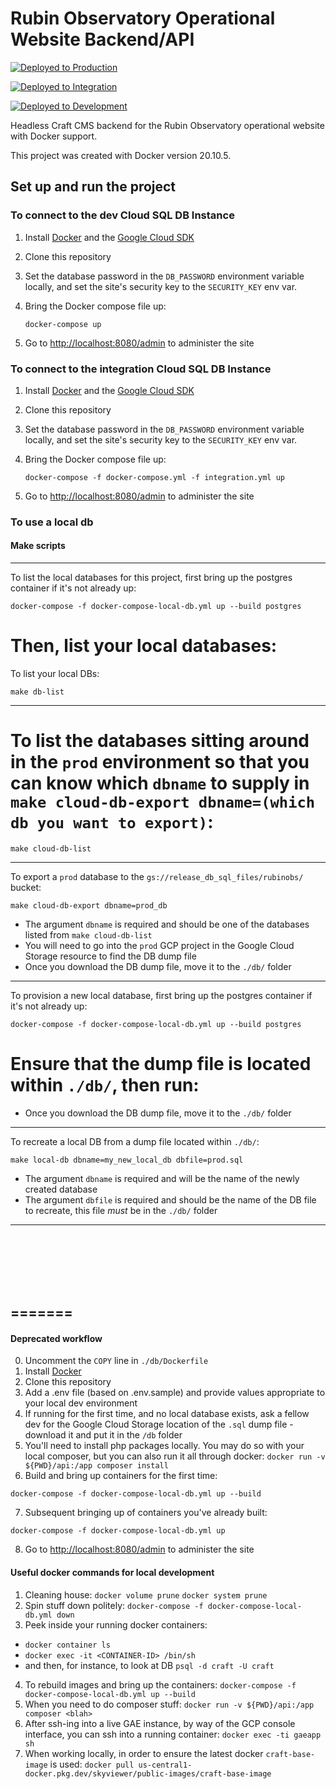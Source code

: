 # Rubin Observatory Operational Website Backend/API

[![Deployed to Production](https://github.com/lsst-epo/rubin-obs-api/actions/workflows/main-tags.yaml/badge.svg)](https://github.com/lsst-epo/rubin-obs-api/actions/workflows/main-tags.yaml)

[![Deployed to Integration](https://github.com/lsst-epo/rubin-obs-api/actions/workflows/main-push-gae.yaml/badge.svg)](https://github.com/lsst-epo/rubin-obs-api/actions/workflows/main-push-gae.yaml)

[![Deployed to Development](https://github.com/lsst-epo/rubin-obs-api/actions/workflows/develop-push-gae.yaml/badge.svg)](https://github.com/lsst-epo/rubin-obs-api/actions/workflows/develop-push-gae.yaml)


Headless Craft CMS backend for the Rubin Observatory operational website with Docker support.

This project was created with Docker version 20.10.5.

## Set up and run the project

### To connect to the dev Cloud SQL DB Instance

1. Install [Docker](https://docs.docker.com/get-docker/) and the [Google Cloud SDK](https://cloud.google.com/sdk/docs/install)
2. Clone this repository
3. Set the database password in the `DB_PASSWORD` environment variable locally, and set the site's security key to the `SECURITY_KEY` env var.
4. Bring the Docker compose file up:

    ```shell
    docker-compose up
    ```

5. Go to <http://localhost:8080/admin> to administer the site

### To connect to the integration Cloud SQL DB Instance

1. Install [Docker](https://docs.docker.com/get-docker/) and the [Google Cloud SDK](https://cloud.google.com/sdk/docs/install)
2. Clone this repository
3. Set the database password in the `DB_PASSWORD` environment variable locally, and set the site's security key to the `SECURITY_KEY` env var.
4. Bring the Docker compose file up:

    ```shell
    docker-compose -f docker-compose.yml -f integration.yml up
    ```

5. Go to <http://localhost:8080/admin> to administer the site

### To use a local db

#### Make scripts

---
To list the local databases for this project, first bring up the postgres container if it's not already up:

`docker-compose -f docker-compose-local-db.yml up --build postgres`

Then, list your local databases:
=======
To list your local DBs:

`make db-list`

---
To list the databases sitting around in the `prod` environment so that you can know which `dbname` to supply in `make cloud-db-export dbname=(which db you want to export)`:
=======

`make cloud-db-list`

---
To export a `prod` database to the `gs://release_db_sql_files/rubinobs/` bucket:

`make cloud-db-export dbname=prod_db`

* The argument `dbname` is required and should be one of the databases listed from `make cloud-db-list`
* You will need to go into the `prod` GCP project in the Google Cloud Storage resource to find the DB dump file
* Once you download the DB dump file, move it to the `./db/` folder
---
To provision a new local database, first bring up the postgres container if it's not already up:

`docker-compose -f docker-compose-local-db.yml up --build postgres`

Ensure that the dump file is located within `./db/`, then run:
=======
* Once you download the DB dump file, move it to the `./db/` folder
---
To recreate a local DB from a dump file located within `./db/`:

`make local-db dbname=my_new_local_db dbfile=prod.sql`

* The argument `dbname` is required and will be the name of the newly created database
* The argument `dbfile` is required and should be the name of the DB file to recreate, this file _must_ be in the `./db/` folder
--- 

<br>
<br>
<br>
<br>
<br>

=======
---
#### Deprecated workflow

0. Uncomment the `COPY` line in `./db/Dockerfile`
1. Install [Docker](https://docs.docker.com/get-docker/)
2. Clone this repository
3. Add a .env file (based on .env.sample) and provide values appropriate to your local dev environment
4. If running for the first time, and no local database exists, ask a fellow dev for the Google Cloud Storage location of the `.sql` dump file - download it and put it in the `/db` folder
5. You'll need to install php packages locally. You may do so with your local composer, but you can also run it all through docker: `docker run -v ${PWD}/api:/app composer install`
6. Build and bring up containers for the first time:

```shell
docker-compose -f docker-compose-local-db.yml up --build
```

7. Subsequent bringing up of containers you've already built:
```shell
docker-compose -f docker-compose-local-db.yml up
```
8. Go to <http://localhost:8080/admin> to administer the site

#### Useful docker commands for local development

1. Cleaning house: `docker volume prune` `docker system prune`
2. Spin stuff down politely: `docker-compose -f docker-compose-local-db.yml down`
3. Peek inside your running docker containers:
  * `docker container ls`
  * `docker exec -it <CONTAINER-ID> /bin/sh`
  * and then, for instance, to look at DB `psql -d craft -U craft`
4. To rebuild images and bring up the containers: `docker-compose -f docker-compose-local-db.yml up --build`
5. When you need to do composer stuff: `docker run -v ${PWD}/api:/app composer <blah>`
6. After ssh-ing into a live GAE instance, by way of the GCP console interface, you can ssh into a running container: `docker exec -ti gaeapp sh`
7. When working locally, in order to ensure the latest docker `craft-base-image` is used: `docker pull us-central1-docker.pkg.dev/skyviewer/public-images/craft-base-image`



